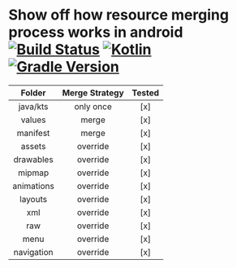 # Show off how resource merging process works in android [![Build Status](https://travis-ci.com/kibotu/AndroidResourceMergingSample.svg?branch=master)](https://travis-ci.com/kibotu/AndroidResourceMergingSample) [![Kotlin](https://img.shields.io/badge/kotlin-1.5.21-green.svg)](https://kotlinlang.org/) [![Gradle Version](https://img.shields.io/badge/gradle-7.1.1-green.svg)](https://docs.gradle.org/current/release-notes)

|   Folder   | Merge Strategy   | Tested |
|:----------:|:----------------:|:------:|
|  java/kts  |     only once    |   [x]  |
|   values   |       merge      |   [x]  |
|  manifest  |       merge      |   [x]  |
|   assets   |     override     |   [x]  |
|  drawables |     override     |   [x]  |
|   mipmap   |     override     |   [x]  |
| animations |     override     |   [x]  |
|   layouts  |     override     |   [x]  |
|     xml    |     override     |   [x]  |
|     raw    |     override     |   [x]  |
|    menu    |     override     |   [x]  |
| navigation |     override     |   [x]  |

